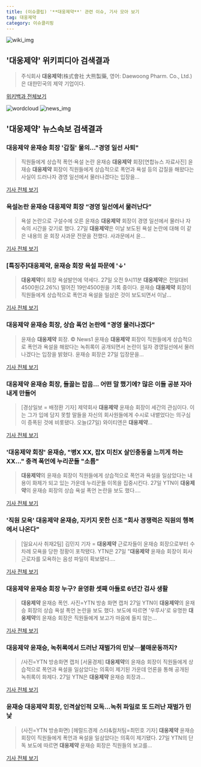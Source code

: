 ```yaml
---
title: (이슈클립) '**대웅제약**' 관련 이슈, 기사 모아 보기
tag: 대웅제약
category: 이슈클리핑
---
```

![wiki_img](https://user-images.githubusercontent.com/42597476/44503234-41136a80-a6d0-11e8-9071-6fc6418eafe4.png)
## **'**대웅제약**'** 위키피디아 검색결과
>주식회사 **대웅제약**(株式會社 大熊製藥, 영어: Daewoong Pharm. Co., Ltd.)은 대한민국의 제약 기업이다.

<a href="https://ko.wikipedia.org/wiki/대웅제약" target="_blank">위키백과 전체보기</a>

![wordcloud](https://s3.ap-northeast-2.amazonaws.com/lyrics101-wordcloud/2018-08-27-1535338025.png)
![news_img](https://user-images.githubusercontent.com/42597476/44507050-1206f400-a6e4-11e8-8d98-7ffbfebb353f.png)
## **'**대웅제약**'** 뉴스속보 검색결과
### **대웅제약** 윤재승 회장 '갑질' 물의…"경영 일선 사퇴"

>직원들에게 상습적 폭언·욕설 논란 윤재승 **대웅제약** 회장[연합뉴스 자료사진] 윤재승 **대웅제약** 회장이 직원들에게 상습적으로 폭언과 욕설 등의 갑질을 해왔다는 사실이 드러나자 경영 일선에서 물러나겠다는 입장을...

<a href="http://app.yonhapnews.co.kr/YNA/Basic/SNS/r.aspx?c=AKR20180827054100017&did=1195m" target="_blank">기사 전체 보기</a>

### 욕설논란 윤재승 **대웅제약** 회장 “경영 일선에서 물러난다”

>욕설 논란으로 구설수에 오른 윤재승 **대웅제약** 회장이 경영 일선에서 물러나 자숙의 시간을 갖기로 했다. 27일 **대웅제약**은 이날 보도된 욕설 논란에 대해 이 같은 내용의 윤 회장 사과문 전문을 전했다. 사과문에서 윤...

<a href="http://www.edaily.co.kr/news/newspath.asp?newsid=02335366619311584" target="_blank">기사 전체 보기</a>

### [특징주]**대웅제약**, 윤재승 회장 욕설 파문에 '↓'

>**대웅제약**이 회장 욕설발언에 약세다. 27일 오전 9시11분 **대웅제약**은 전일대비 4500원(2.26%) 떨어진 19만4500원을 기록 중이다. 윤재승 **대웅제약** 회장이 직원들에게 상습적으로 폭언과 욕설을 일삼은 것이 보도되면서 이날...

<a href="http://news.mt.co.kr/mtview.php?no=2018082709113592569" target="_blank">기사 전체 보기</a>

### **대웅제약** 윤재승 회장, 상습 폭언 논란에 "경영 물러나겠다"

>윤재승 **대웅제약** 회장. © News1 윤재승 **대웅제약** 회장이 직원들에게 상습적으로 폭언과 욕설을 해왔다는 녹취록이 공개되면서 논란이 일자 경영일선에서 물러나겠다는 입장을 밝혔다. 윤재승 회장은 27일 입장문을...

<a href="http://news1.kr/articles/?3409069" target="_blank">기사 전체 보기</a>

### **대웅제약** 윤재승 회장, 들끓는 잡음... 어떤 말 했기에? 많은 이들 공분 자아내게 만들어

>[경상일보 = 배정환 기자]  제약회사 **대웅제약** 윤재승 회장이 세간의 관심이다. 이는 그가 입에 담지 못할 말들을 자신의 회사원들에게 수시로 내뱉었다는 의구심이 증폭된 것에 비롯됐다. 오늘(27일) 와이티엔은 **대웅제약**...

<a href="http://www.ksilbo.co.kr/news/articleView.html?idxno=655241" target="_blank">기사 전체 보기</a>

### '**대웅제약** 회장' 윤재승, "병X XX, 잡X 미친X 살인충동을 느끼게 하는 XX..." 충격 폭언에 누리꾼들 "소름"

>**대웅제약**의 윤재승 회장이 직원들에게 상습적으로 폭언과 욕설을 일삼았다는 내용이 화제가 되고 있는 가운데 누리꾼들 이목을 집중시킨다. 27일 YTN이 **대웅제약**의 윤재승 회장의 상습 욕설 폭언 논란을 보도 했다....

<a href="http://www.joongdo.co.kr/main/view.php?key=20180827000801335" target="_blank">기사 전체 보기</a>

### '직원 모욕' **대웅제약** 윤재승, 지키지 못한 신조 "회사 경쟁력은 직원의 행복에서 나온다"

>[일요시사 취재2팀]  김민지 기자 = **대웅제약** 근로자들이 윤재승 회장으로부터 수차례 모욕을 당한 정황이 포착됐다. YTN은 27일 "**대웅제약** 윤재승 회장이 회사 근로자를 모욕하는 음성 파일이 확보됐다....

<a href="http://www.ilyosisa.co.kr/news/articleView.html?idxno=151124" target="_blank">기사 전체 보기</a>

### **대웅제약** 윤재승 회장 누구? 윤영환 셋째 아들로 6년간 검사 생활

>**대웅제약** 윤재승 폭언. 사진=YTN 방송 화면 캡처 27일 YTN이 **대웅제약**의 윤재승 회장의 상습 욕설 폭언 논란을 보도 했다. 보도에 따르면 '우루사'로 유명한 **대웅제약**의 윤재승 회장은 직원들에게 보고가 마음에 들지 않는...

<a href="http://news20.busan.com/controller/newsController.jsp?newsId=20180827000010" target="_blank">기사 전체 보기</a>

### **대웅제약** 윤재승, 녹취록에서 드러난 재벌가의 민낯···불매운동까지?

>/사진=YTN 방송화면 캡처 [서울경제] **대웅제약**의 윤재승 회장이 직원들에게 상습적으로 폭언과 욕설을 일삼았다는 의혹이 제기된 가운데 언론을 통해 공개된 녹취록이 화제다. 27일 YTN은 **대웅제약** 윤재승 회장과...

<a href="http://www.sedaily.com/NewsView/1S3IUX42YJ" target="_blank">기사 전체 보기</a>

### 윤재승 **대웅제약** 회장, 인격살인적 모독…녹취 파일로 또 드러난 재벌가 민낯

>(사진=YTN 방송화면) [헤럴드경제 스타&컬처팀=최민호 기자] **대웅제약** 윤재승 회장이 직원들에게 폭언과 욕설을 일삼았다는 의혹이 제기됐다. 27일 YTN의 단독 보도에 따르면 **대웅제약** 윤재승 회장은 직원들의 보고를...

<a href="http://biz.heraldcorp.com/culture/view.php?ud=201808271007244461894_1" target="_blank">기사 전체 보기</a>


